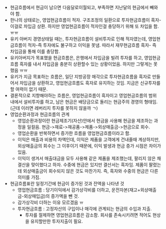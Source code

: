 - 현금흐름에서 현금이 남으면 다음달로이월되고, 부족하면 지난달의 현금에서 빼와야 함.
- 한나의 상태로는, 영업현금흐름이 적자. 구조조정의 일환으로 투자현금흐름이 흑자-이걸로 차입금 상환. 하지만 영업현금흐름이 적자인걸 충당하기 위해 또 차입을 함. ㅠㅠ
- 유키 아버지 경영상태일 때는, 투자현금흐름이 설비투자로 인해 적자였는데, 영업현금흐름이 적자-즉 투자에도 불구하고 이익을 못냄. 따라서 재무현금흐름 흑자- 즉 차입금을 통해 이를 충당함.
- 유키아버지가 목표했을 현금흐름은, 은행에서 차입금을 빌려 투자를 하고, 영업현금흐름 흑자를 내서 차입금을 충분히 상환할수 있는 상황이었음. 하지만 그렇게는 못했음 ㅠㅠ
- 유키가 지금 목표하는 흐름은, 일단 지방공장 매각으로 투자현금흐름을 흑자로 만들어서 차입금을 상환하고, 영업현금흐름도 흑자로 유지하는 것임. 지금은 신규투자를 할 여력이 없기 때문. 
- 결론적으로 지향해야하는 흐름은, 영업현금흐름이 흑자이고 영업현금흐름의 범위 내에서 설비투자를 하고, 남은 현금은 배당금으로 돌리는 현금주의 경영의 형태임. (근데 이러면 레버리지 투자를 못하지 않을까 ㄱ)
- 영업순환과정과 현금흐름의 관계
	+ 영업순환과정이란 현금제조기(자산)안에서 현금을 사용해 현금을 제조하는 과정을 일컬음. 현금->재료->재공품->제품->외상매출금->현금으로 회수. 
	+ 영업순환을 반복하면서 증가한 흐름을 영업현금흐름이라고 함. 
	+ 이익은 매출과 비용의 차액인데, 이익은 제품을 고객에게 건내줄때 계상하지만, 외상매출금의 회수는 그 이후이기 때문에, 이익 발생과 현금 증가 시점은 차이가 있음. 
	+ 이익이 생겨서 매출대금을 모두 사용해 같은 제품을 제조했는데, 팔리지 않은 채 결산을 맞이했다고 하자. 수중에 현금은 있지만 결산서는 흑자임. 제품이 팔렸는데 외상매출금이 회수되지 않은 것도 마찬가지. 즉, 흑자와 수중의 현금은 다른 의미를 가짐. 
- 현금흐름표란 일정기간에 현금이 증가된 것과 잔액을 나타낸 것
	+ 영업현금흐름 : 당기이익에서 감가상각비를 더하고, 운전자본(재고+외상매출금-외상매입금)의 증가액을 뺀 것. 
	+ 감가상각비 더하는 이유 모르겠음 ㅠ
	+ 투자현금흐름 : 고정자산의 구입이나 매각에 관계되는 현금의 수입과 지출. 
		* 투자를 절제하면 영업현금흐름은 감소함. 회사를 존속시키려면 적어도 현상을 유지할만한 투자지출이 필요. 
